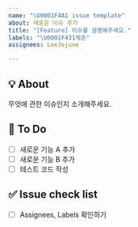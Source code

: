 ```yaml
---
name: "\U0001F4A1 issue template"
about: 새로운 이슈 추가
title: "[Feature] 이슈를 설명해주세요."
labels: "\U0001F431제준"
assignees: LeeJejune

---
```


## 💡 About

무엇에 관한 이슈인지 소개해주세요.

## 📝 To Do

- [ ] 새로운 기능 A 추가
- [ ] 새로운 기능 B 추가
- [ ] 테스트 코드 작성

## ✅ Issue check list

- [ ] Assignees, Labels 확인하기

